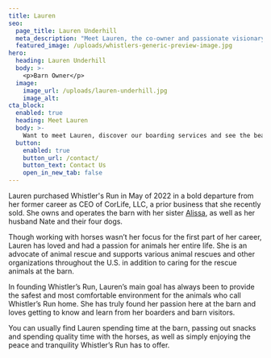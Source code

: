 ```yaml
---
title: Lauren
seo:
  page_title: Lauren Underhill
  meta_description: "Meet Lauren, the co-owner and passionate visionary behind Whistler’s Run and Rescue—offering horse boarding and private tours in De Pere, WI."
  featured_image: /uploads/whistlers-generic-preview-image.jpg
hero:
  heading: Lauren Underhill
  body: >-
    <p>Barn Owner</p>
  image:
    image_url: /uploads/lauren-underhill.jpg
    image_alt:
cta_block:
  enabled: true
  heading: Meet Lauren
  body: >-
    Want to meet Lauren, discover our boarding services and see the beauty of Whistler’s Run for yourself? Contact us today!
  button:
    enabled: true
    button_url: /contact/
    button_text: Contact Us
    open_in_new_tab: false
---
```


Lauren purchased Whistler's Run in May of 2022 in a bold departure from her former career as CEO of CorLife, LLC, a prior business that she recently sold. She owns and operates the barn with her sister [Alissa](/about/alissa/), as well as her husband Nate and their four dogs.

Though working with horses wasn’t her focus for the first part of her career, Lauren has loved and had a passion for animals her entire life. She is an advocate of animal rescue and supports various animal rescues and other organizations throughout the U.S. in addition to caring for the rescue animals at the barn.

In founding Whistler’s Run, Lauren’s main goal has always been to provide the safest and most comfortable environment for the animals who call Whistler’s Run home. She has truly found her passion here at the barn and loves getting to know and learn from her boarders and barn visitors.

You can usually find Lauren spending time at the barn, passing out snacks and spending quality time with the horses, as well as simply enjoying the peace and tranquility Whistler’s Run has to offer.

